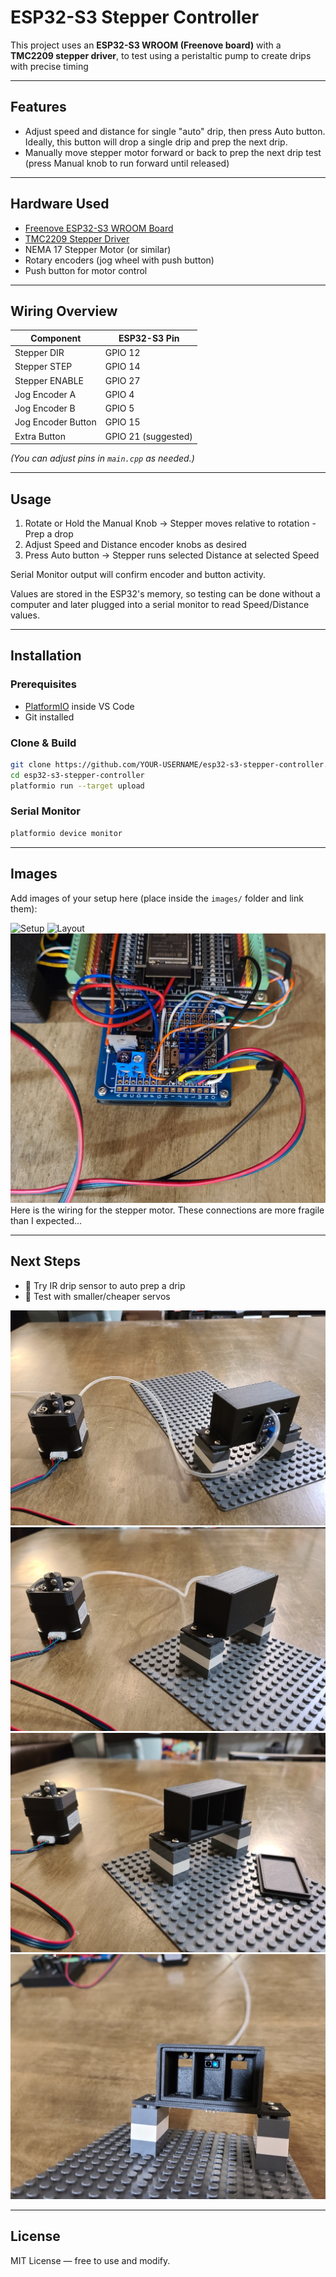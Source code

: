 # ESP32-S3 Stepper Controller

This project uses an **ESP32-S3 WROOM (Freenove board)** with a **TMC2209 stepper driver**, to test using a peristaltic pump to create drips with precise timing

---

## Features

* Adjust speed and distance for single "auto" drip, then press Auto button.  Ideally, this button will drop a single drip and prep the next drip.
* Manually move stepper motor forward or back to prep the next drip test (press Manual knob to run forward until released)

---

## Hardware Used

* [Freenove ESP32-S3 WROOM Board](https://github.com/Freenove/Freenove_ESP32_S3_WROOM)
* [TMC2209 Stepper Driver](https://www.trinamic.com/products/integrated-circuits/details/tmc2209/)
* NEMA 17 Stepper Motor (or similar)
* Rotary encoders (jog wheel with push button)
* Push button for motor control

---

## Wiring Overview

| Component          | ESP32-S3 Pin        |
| ------------------ | ------------------- |
| Stepper DIR        | GPIO 12             |
| Stepper STEP       | GPIO 14             |
| Stepper ENABLE     | GPIO 27             |
| Jog Encoder A      | GPIO 4              |
| Jog Encoder B      | GPIO 5              |
| Jog Encoder Button | GPIO 15             |
| Extra Button       | GPIO 21 (suggested) |

*(You can adjust pins in `main.cpp` as needed.)*

---

## Usage

1. Rotate or Hold the Manual Knob → Stepper moves relative to rotation - Prep a drop
2. Adjust Speed and Distance encoder knobs as desired
3. Press Auto button → Stepper runs selected Distance at selected Speed

Serial Monitor output will confirm encoder and button activity.

Values are stored in the ESP32's memory, so testing can be done without a computer and later plugged into a serial monitor to read Speed/Distance values.

---

## Installation

### Prerequisites

* [PlatformIO](https://platformio.org/) inside VS Code
* Git installed

### Clone & Build

```bash
git clone https://github.com/YOUR-USERNAME/esp32-s3-stepper-controller.git
cd esp32-s3-stepper-controller
platformio run --target upload
```

### Serial Monitor

```bash
platformio device monitor
```

---

## Images

Add images of your setup here (place inside the `images/` folder and link them):

![Setup](images/1-Setup.jpg)
![Layout](images/Layout.jpg)
![Stepper Motor Wiring](images/Stepper-Motor-Wiring.jpg)
Here is the wiring for the stepper motor.  These connections are more fragile than I expected...

---

## Next Steps

* 🔲 Try IR drip sensor to auto prep a drip
* 🔲 Test with smaller/cheaper servos

![Drip Detector - Back](images/Future--Drip-Detector--back.jpg)
![Drip Detector - Front (Closed)](images/Future--Drip-Detector--front--closed.jpg)
![Drip Detector - Front (Open)](images/Future--Drip-Detector--front--opened.jpg)
![Drip Detector - Front (Inside)](images/Future--Drip-Detector--front--inside.jpg)

---

## License

MIT License — free to use and modify.
